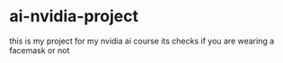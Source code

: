 # ai-nvidia-project
this is my project for my nvidia ai course its checks if you are wearing a facemask or not
